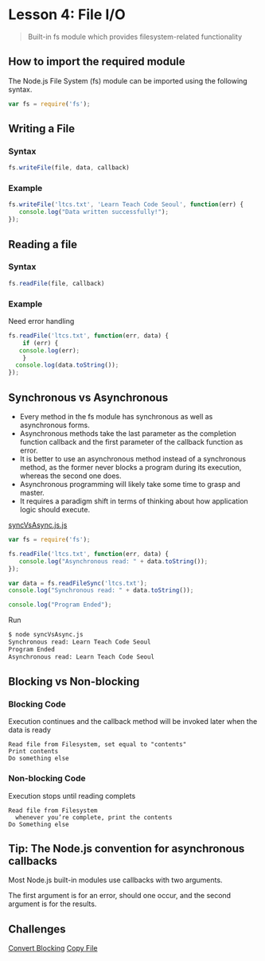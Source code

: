 # Lesson 4: File I/O

> Built-in fs module which provides filesystem-related functionality

## How to import the required module
The Node.js File System (fs) module can be imported using the following syntax.
```js
var fs = require('fs');
```

## Writing a File

### Syntax
```js
fs.writeFile(file, data, callback)
```

### Example
```js
fs.writeFile('ltcs.txt', 'Learn Teach Code Seoul', function(err) {
   console.log("Data written successfully!");
});
```

## Reading a file

### Syntax
```js
fs.readFile(file, callback)
```

### Example
Need error handling
```js
fs.readFile('ltcs.txt', function(err, data) {
	if (err) {
   console.log(err);
	}
  console.log(data.toString());
});
```

## Synchronous vs Asynchronous
- Every method in the fs module has synchronous as well as asynchronous forms. 
- Asynchronous methods take the last parameter as the completion function callback and the first parameter of the callback function as error. 
- It is better to use an asynchronous method instead of a synchronous method, as the former never blocks a program during its execution, whereas the second one does.
- Asynchronous programming will likely take some time to grasp and master.
- It requires a paradigm shift in terms of thinking about how application logic should execute.

[syncVsAsync.js.js](syncVsAsync.js.js)
```js
var fs = require('fs');

fs.readFile('ltcs.txt', function(err, data) {
   console.log("Asynchronous read: " + data.toString());
});

var data = fs.readFileSync('ltcs.txt');
console.log("Synchronous read: " + data.toString());

console.log("Program Ended");
```

Run
```bash
$ node syncVsAsync.js
Synchronous read: Learn Teach Code Seoul
Program Ended
Asynchronous read: Learn Teach Code Seoul
```

## Blocking vs Non-blocking

### Blocking Code
Execution continues and the callback method will be invoked later when the data is ready
```
Read file from Filesystem, set equal to "contents"
Print contents
Do something else
```

### Non-blocking Code
Execution stops until reading complets
```
Read file from Filesystem
  whenever you’re complete, print the contents
Do Something else
```

## Tip: The Node.js convention for asynchronous callbacks

Most Node.js built-in modules use callbacks with two arguments.

The first argument is for an error, should one occur, and the second argument is for the results.

## Challenges
[Convert Blocking](challeges/convertBlocking.js)
[Copy File](challeges/copyFile.js)